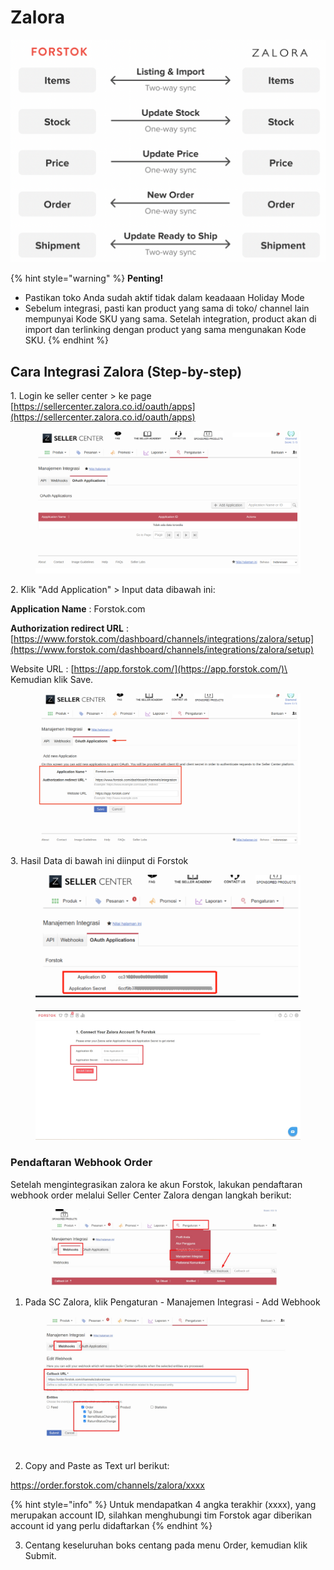 # Zalora

![](../../.gitbook/assets/screen-shot-2021-05-31-at-1.13.01-pm.png)

{% hint style="warning" %}
**Penting!** &#x20;

* Pastikan toko Anda sudah aktif tidak dalam keadaaan Holiday Mode
* Sebelum integrasi, pasti kan product yang sama di toko/ channel lain mempunyai Kode SKU yang sama. Setelah integration, product akan di import dan terlinking dengan product yang sama mengunakan Kode SKU.
{% endhint %}



## Cara Integrasi Zalora (Step-by-step)

1\.  Login ke seller center > ke page [https://sellercenter.zalora.co.id/oauth/apps](https://sellercenter.zalora.co.id/oauth/apps)

<figure><img src="../../.gitbook/assets/image (84).png" alt=""><figcaption></figcaption></figure>

2\. Klik "Add Application" > Input data dibawah ini:

**Application Name** : Forstok.com

**Authorization redirect URL** : [https://www.forstok.com/dashboard/channels/integrations/zalora/setup](https://www.forstok.com/dashboard/channels/integrations/zalora/setup)

Website URL : [https://app.forstok.com/](https://app.forstok.com/)\
\
Kemudian klik Save.

<figure><img src="../../.gitbook/assets/image (4).png" alt=""><figcaption></figcaption></figure>

3\. Hasil Data di bawah ini diinput di Forstok

<figure><img src="../../.gitbook/assets/image (3).png" alt=""><figcaption></figcaption></figure>

<figure><img src="../../.gitbook/assets/Screenshot 2023-06-30 145532.jpg" alt=""><figcaption></figcaption></figure>

### Pendaftaran Webhook Order

Setelah mengintegrasikan zalora ke akun Forstok, lakukan pendaftaran webhook order melalui Seller Center Zalora dengan langkah berikut:

<figure><img src="../../.gitbook/assets/image (89).png" alt=""><figcaption></figcaption></figure>

1. Pada SC Zalora, klik Pengaturan - Manajemen Integrasi - Add Webhook

<figure><img src="../../.gitbook/assets/image (5).png" alt=""><figcaption></figcaption></figure>

2. Copy and Paste as Text url berikut:

https://order.forstok.com/channels/zalora/xxxx

{% hint style="info" %}
Untuk mendapatkan 4 angka terakhir (xxxx), yang merupakan account ID, silahkan menghubungi tim Forstok agar diberikan account id yang perlu didaftarkan
{% endhint %}

3. Centang keseluruhan boks centang pada menu Order, kemudian klik Submit.
